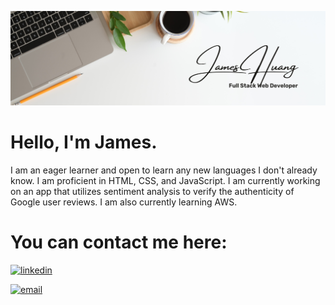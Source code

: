 ![header](https://github.com/JamesHuang0/JamesHuang0/blob/main/profile%20banner.png?raw=true)

# Hello, I'm James. 

I am an eager learner and open to learn any new languages I don't already know. I am proficient in HTML, CSS, and JavaScript. I am currently working on an app that utilizes sentiment analysis to verify the authenticity of Google user reviews. I am also currently learning AWS. 

# You can contact me here:

[![linkedin](https://img.shields.io/badge/linkedin-%230077B5.svg?&style=for-the-badge&logo=linkedin&logoColor=white)](https://www.linkedin.com/in/james-huang-b4088622a/)

[![email](https://img.shields.io/badge/gmail-%23D14836.svg?&style=for-the-badge&logo=gmail&logoColor=white)](mailto:jahuangtx@gmail.com)

